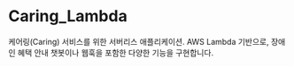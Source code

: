 # Caring_Lambda
케어링(Caring) 서비스를 위한 서버리스 애플리케이션. AWS Lambda 기반으로, 장애인 혜택 안내 챗봇이나 웹훅을 포함한 다양한 기능을 구현합니다.
